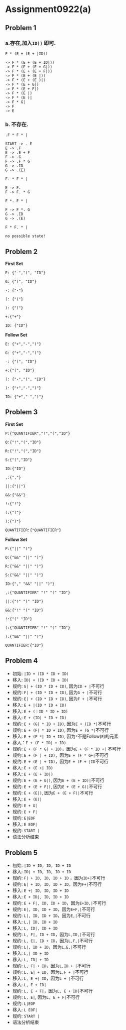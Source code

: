 # Assignment0922(a)

## Problem 1

### a.存在,加入`ID))` 即可.

```shell
F * (E + (E + |ID))

-> F * (E + (E + ID|))
-> F * (E + (E + G|))
-> F * (E + (E + F|))
-> F * (E + (E |))
-> F * (E + (E )|)
-> F * (E + G|)
-> F * (E + F|)
-> F * (E |)
-> F * (E )|
-> F * G|
-> F
-> E

```

### b. 不存在.
```shell
.F * F * | 

START -> . E 
E -> .F 
E -> .E + F 
F -> .G 
F -> .F * G 
G -> .ID 
G -> .(E)
```

```
F. * F * | 

E -> F.  
F -> F. * G 
```

```
F *. F * | 

F -> F *. G 
G -> .ID 
G -> .(E)

```

```
F * F. * | 

no possible state!
```

## Problem 2

**First Set**

`E: {"-","(", "ID"}`

`G: {"(", "ID"}`

`-: {"-"}`

`(: {"("}`

`): {")"}`

`+:{"+"}`

`ID: {"ID"}`

**Follow Set**

`E: {"+","-",")"}`

`G: {"+","-",")"}`

`-: {"(", "ID"}`

`+:{"(", "ID"}`

`(: {"-","(", "ID"}`

`): {"+","-",")"}`

`ID: {"+","-",")"}`

## Problem 3

**First Set**

`P:{"QUANTIFIER","!","(","ID"}`

`Q:{"!","(","ID"}`

`R:{"!","(","ID"}`

`S:{"(","ID"}`

`ID:{"ID"}`

`,:{","}`

`||:{"||"}`

`&&:{"&&"}`

`!:{"!"}`

`(:{"("}`

`):{")"}`

`QUANTIFIER:{"QUANTIFIER"}`

**Follow Set**

`P:{"||" ")"}`

`Q:{"&&" "||" ")"}`

`R:{"&&" "||" ")"}`

`S:{"&&" "||" ")"}`

`ID:{"," "&&" "||" ")"}`

`,:{"QUANTIFIER" "!" "(" "ID"}`

`||:{"!" "(" "ID"}`

`&&:{"!" "(" "ID"}`

`!:{"(" "ID"}`

`(:{"QUANTIFIER" "!" "(" "ID"}`

`):{"&&" "||" ")"}`

`QUANTIFIER:{"ID"}`

## Problem 4

* 初始: `|ID + (ID * ID + ID)`
* 移入: `ID| + (ID * ID + ID)`
* 规约: `G| + (ID * ID + ID)`, 因为`ID + |`不可行
* 规约: `F| + (ID * ID + ID)`, 因为`G + |`不可行
* 规约: `E| + (ID * ID + ID)`, 因为`F + |`不可行
* 移入: `E + |(ID * ID + ID)`
* 移入: `E + (｜ID * ID + ID)`
* 移入: `E + (ID| * ID + ID)`
* 规约: `E + (G| * ID + ID)`, 因为`E + (ID *|`不可行
* 规约: `E + (F| * ID + ID)`, 因为`E + (G *|`不可行
* 移入: `E + (F *| ID + ID)`, 因为`*`不是Follow(`E`)的元素
* 移入：`E + (F * ID| + ID)`
* 规约: `E + (F * G| + ID)`，因为`E + (F * ID +|` 不可行
* 规约: `E + (F | + ID)`，因为`E + (F * G+|`不可行
* 规约: `E + (E | + ID)`，因为`E + (F + |ID`不可行
* 移入: `E + (E +| ID)`
* 移入: `E + (E + ID|)`
* 规约: `E + (E + G|)`, 因为`E + (E + ID)|`不可行
* 规约: `E + (E + F|)`, 因为`E + (E + G)|`不可行
* 规约: `E + (E|)`, 因为`E + (E + F)|`不可行
* 移入:  `E + (E)|`
* 规约:  `E + G|`
* 规约: `E + F|`
* 规约: `E|EOF `
* 移入:  `E EOF| `
* 规约: `START |`
* 语法分析结束

## Problem 5

* 初始: `|ID + ID, ID, ID + ID`
* 移入: `ID| + ID, ID, ID + ID`
* 规约: `F| + ID, ID, ID + ID` ，因为`ID+|`不可行
* 规约: `E| + ID, ID, ID + ID`，因为`F+|`不可行
* 移入:  `E +| ID, ID, ID + ID`
* 移入:  `E + ID|, ID, ID + ID`
* 规约:  `E + F|, ID, ID + ID`，因为`E+ID,|`不可行
* 规约:  `E|, ID, ID + ID`，因为`E+F,|`不可行
* 规约:  `L|, ID, ID + ID`，因为`E,|`不可行
* 移入:  `L,| ID, ID + ID`
* 移入:  `L, ID|, ID + ID`
* 规约:  `L, F|, ID + ID`，因为`L,ID,|`不可行
* 规约:  `L, E|, ID + ID`，因为`L,F,|`不可行
* 规约:   `L|, ID + ID`，因为`L,E,|`不可行
* 移入:   `L,| ID + ID`
* 移入:   `L, ID| + ID`
* 规约:  `L, F| + ID`，因为`L,ID + |`不可行
* 规约:  `L, E| + ID`，因为`L,F + |`不可行
* 移入:  `L, E +| ID`，因为`L + |`不可行
* 移入:  `L, E + ID|`
* 规约:  `L, E + F|`，因为`L, E + ID|`不可行
* 规约:  `L, E|`, 因为`L, E + F|`不可行
* 规约:  `L|EOF`
* 移入:  `L EOF| `
* 规约: `START |`
* 语法分析结束

